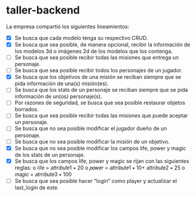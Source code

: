 # taller-backend

La empresa compartió los siguientes lineamientos:
- [x] Se busca que cada modelo tenga su respectivo CRUD.
- [x] Se busca que sea posible, de manera opcional, recibir la información de los modelos 3d o imágenes 2d de los modelos que los contenga.
- [ ] Se busca que sea posible recibir todas las misiones que entrega un personaje.
- [ ] Se busca que sea posible recibir todos los personajes de un jugador.
- [x] Se busca que los objetivos de una misión se reciban siempre que se pida información de una(s) misión(es).
- [ ] Se busca que los stats de un personaje se reciban siempre que se pida información de un(os) personaje(s).
- [ ] Por razones de seguridad, se busca que sea posible restaurar objetos borrados.
- [ ] Se busca que sea posible recibir todas las misiones que puede aceptar un personaje.
- [ ] Se busca que no sea posible modificar el jugador dueño de un personaje.
- [ ] Se busca que no sea posible modificar la misión de un objetivo.
- [x] Se busca que no sea posible modificar los campos life, power y magic de los stats de un personaje.
- [x] Se busca que los campos life, power y magic se rijan con las siguientes reglas:
o 𝑙𝑖𝑓𝑒 = 𝑎𝑡𝑡𝑟𝑖𝑏𝑢𝑡𝑒1 ∗ 20
o 𝑝𝑜𝑤𝑒𝑟 = 𝑎𝑡𝑡𝑟𝑖𝑏𝑢𝑡𝑒1 ∗ 10+ 𝑎𝑡𝑡𝑟𝑖𝑏𝑢𝑡𝑒2 ∗ 25
o 𝑚𝑎𝑔𝑖𝑐 = 𝑎𝑡𝑟𝑟𝑖𝑏𝑢𝑡𝑒3 ∗ 100
- [ ] Se busca que sea posible hacer “login” como player y actualizar el last_login de este.
